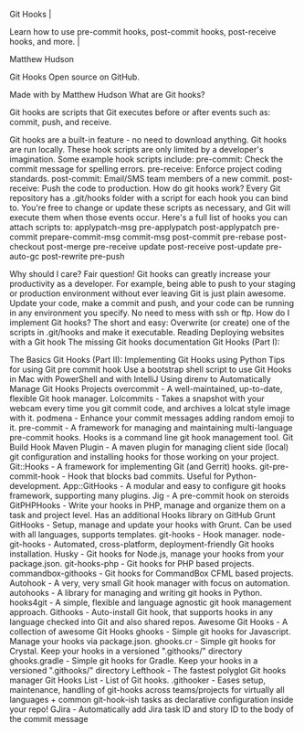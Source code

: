 Git Hooks | 

Learn how to use pre-commit hooks, post-commit hooks, post-receive hooks, and more. | 

Matthew Hudson 

Git Hooks Open source on GitHub. 

Made with by Matthew Hudson What are Git hooks? 

Git hooks are scripts that Git executes before or after events such as: commit, push, and receive. 

Git hooks are a built-in feature - no need to download anything. 
Git hooks are run locally. 
These hook scripts are only limited by a developer's imagination. 
Some example hook scripts include: pre-commit: Check the commit message for spelling errors. 
pre-receive: Enforce project coding standards. 
post-commit: Email/SMS team members of a new commit. 
post-receive: Push the code to production. 
How do git hooks work? Every Git repository has a .git/hooks folder with a script for each hook you can bind to. 
You're free to change or update these scripts as necessary, and Git will execute them when those events occur. 
Here's a full list of hooks you can attach scripts to: 
applypatch-msg pre-applypatch post-applypatch pre-commit prepare-commit-msg
commit-msg post-commit pre-rebase post-checkout post-merge pre-receive update
post-receive post-update pre-auto-gc post-rewrite pre-push 

Why should I care? Fair question! Git hooks can greatly increase your productivity as a developer. 
For example, being able to push to your staging or production environment without ever leaving Git is just plain awesome. 
Update your code, make a commit and push, and your code can be running in any environment you specify. 
No need to mess with ssh or ftp. How do I implement Git hooks?
The short and easy: Overwrite (or create) one of the scripts in .git/hooks and make it executable. 
Reading Deploying websites with a Git hook The missing Git hooks documentation Git Hooks (Part I): 

The Basics Git Hooks (Part II): Implementing Git Hooks using Python Tips for using Git pre commit hook 
Use a bootstrap shell script to use Git Hooks in Mac with PowerShell and with IntelliJ Using direnv to Automatically Manage Git Hooks Projects overcommit - 
A well-maintained, up-to-date, flexible Git hook manager. 
Lolcommits - Takes a snapshot with your webcam every time you git commit code, and archives a lolcat style image with it. 
podmena - Enhance your commit messages adding random emoji to it. 
pre-commit - A framework for managing and maintaining multi-language pre-commit hooks. Hooks is a command line git hook management tool.
Git Build Hook Maven Plugin - A maven plugin for managing client side (local) git configuration and installing hooks for those working on your project.
Git::Hooks - A framework for implementing Git (and Gerrit) hooks. git-pre-commit-hook - Hook that blocks bad commits. Useful for Python-development. 
App::GitHooks - A modular and easy to configure git hooks framework, supporting many plugins. Jig - A pre-commit hook on steroids GitPHPHooks - 
Write your hooks in PHP, manage and organize them on a task and project level. Has an additional Hooks library on GitHub Grunt GitHooks - Setup, 
manage and update your hooks with Grunt. Can be used with all languages, supports templates. git-hooks - Hook manager. node-git-hooks - Automated,
cross-platform, deployment-friendly Git hooks installation. Husky - Git hooks for Node.js, manage your hooks from your package.json. git-hooks-php - 
Git hooks for PHP based projects. commandbox-githooks - Git hooks for CommandBox CFML based projects. Autohook - 
A very, very small Git hook manager with focus on automation. autohooks - A library for managing and writing git hooks in Python. hooks4git - A simple,
flexible and language agnostic git hook management approach. Githooks - Auto-install Git hook, that supports hooks in any language checked into Git and 
also shared repos. Awesome Git Hooks - A collection of awesome Git Hooks ghooks - Simple git hooks for Javascript. Manage your hooks via package.json.
ghooks.cr - Simple git hooks for Crystal. Keep your hooks in a versioned ".githooks/" directory ghooks.gradle - Simple git hooks for Gradle. 
Keep your hooks in a versioned ".githooks/" directory Lefthook - The fastest polyglot Git hooks manager Git Hooks List - List of Git hooks. .githooker - 
Eases setup, maintenance, handling of git-hooks across teams/projects for virtually all languages + common git-hook-ish tasks as declarative configuration
inside your repo! GJira - Automatically add Jira task ID and story ID to the body of the commit message
